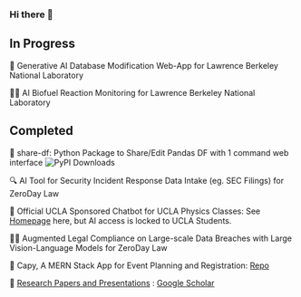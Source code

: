 ### Hi there 👋

## In Progress

🤖 Generative AI Database Modification Web-App for Lawrence Berkeley National Laboratory

🧑‍🔬 AI Biofuel Reaction Monitoring for Lawrence Berkeley National Laboratory

## Completed
🐼 share-df: Python Package to Share/Edit Pandas DF with 1 command web interface <img src="https://static.pepy.tech/badge/share-df" alt="PyPI Downloads">

🔍 AI Tool for Security Incident Response Data Intake (eg. SEC Filings) for ZeroDay Law

🏫  Official UCLA Sponsored Chatbot for UCLA Physics Classes: See [Homepage](https://uclachat.com/home) here, but AI access is locked to UCLA Students.

🧑‍⚖️ Augmented Legal Compliance on Large-scale Data Breaches with Large Vision-Language Models for ZeroDay Law

📆 Capy, A MERN Stack App for Event Planning and Registration: [Repo](https://github.com/RohanAdwankar/capy)

🔬 [Research Papers and Presentations]([url](https://scholar.google.com/citations?hl=en&user=zHfkhl0AAAAJ)) : [Google Scholar](https://scholar.google.com/citations?hl=en&user=zHfkhl0AAAAJ)
